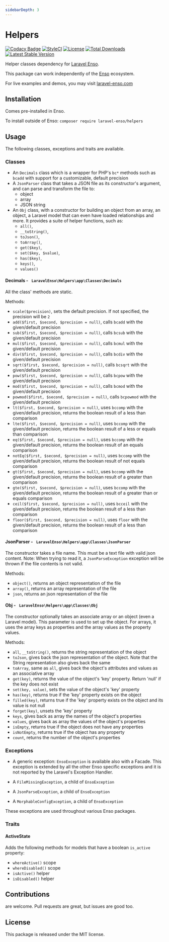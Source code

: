```yaml
---
sidebarDepth: 3
---
```


# Helpers

[![Codacy Badge](https://api.codacy.com/project/badge/Grade/4c084aada0bf4f70bf397338300bfc5d)](https://www.codacy.com/app/laravel-enso/helpers?utm_source=github.com&amp;utm_medium=referral&amp;utm_content=laravel-enso/helpers&amp;utm_campaign=Badge_Grade)
[![StyleCI](https://github.styleci.io/repos/85466970/shield?branch=master)](https://github.styleci.io/repos/85466970)
[![License](https://poser.pugx.org/laravel-enso/helpers/license)](https://packagist.org/packages/laravel-enso/helpers)
[![Total Downloads](https://poser.pugx.org/laravel-enso/helpers/downloads)](https://packagist.org/packages/laravel-enso/helpers)
[![Latest Stable Version](https://poser.pugx.org/laravel-enso/helpers/version)](https://packagist.org/packages/laravel-enso/helpers)

Helper classes dependency for [Laravel Enso](https://github.com/laravel-enso/Enso).

This package can work independently of the [Enso](https://github.com/laravel-enso/Enso) ecosystem.

For live examples and demos, you may visit [laravel-enso.com](https://www.laravel-enso.com)

## Installation

Comes pre-installed in Enso.

To install outside of Enso: `composer require laravel-enso/helpers` 

## Usage

The following classes, exceptions and traits are available.

### Classes

- An `Decimals` class which is a wrapper for PHP's `bc*` methods such as `bcadd` 
with support for a customizable, default precision
- A `JsonParser` class that takes a JSON file as its constructor's argument, and can parse and transform the file to:
    * object
    * array
    * JSON string
- An `Obj` class, with a constructor for building an object from an array, an object, a Laravel model that can even have loaded relationships and more. 
It provides a suite of helper functions, such as: 
    * `all()`, 
    * `__toString()`,
    * `toJson()`,
    * `toArray()`,
    * `get($key)`,
    * `set($key, $value)`,
    * `has($key)`,
    * `keys()`,
    * `values()` 

#### Decimals - ` LaravelEnso\Helpers\app\Classes\Decimals`

All the class' methods are static. 

Methods:
- `scale($precision)`, sets the default precision. If not specified, the precision will be `2`
- `add($first, $second, $precision = null)`, calls `bcadd` with the given/default precision
- `sub($first, $second, $precision = null)`, calls `bcsub` with the given/default precision
- `mul($first, $second, $precision = null)`, calls `bcmul` with the given/default precision
- `div($first, $second, $precision = null)`, calls `bcdiv` with the given/default precision
- `sqrt($first, $second, $precision = null)`, calls `bcsqrt` with the given/default precision
- `pow($first, $second, $precision = null)`, calls `bcpow` with the given/default precision
- `mod($first, $second, $precision = null)`, calls `bcmod` with the given/default precision
- `powmod($first, $second, $precision = null)`, calls `bcpowmod` with the given/default precision
- `lt($first, $second, $precision = null)`, uses `bccomp` with the given/default precision, 
returns the boolean result of a less than comparison
- `lte($first, $second, $precision = null)`, uses `bccomp` with the given/default precision, 
returns the boolean result of a less or equals than comparison
- `eq($first, $second, $precision = null)`, uses `bccomp` with the given/default precision, 
returns the boolean result of an equals comparison
- `notEq($first, $second, $precision = null)`, uses `bccomp` with the given/default precision, 
returns the boolean result of not equals comparison
- `gt($first, $second, $precision = null)`, uses `bccomp` with the given/default precision, 
returns the boolean result of a greater than comparison
- `gte($first, $second, $precision = null)`, uses `bccomp` with the given/default precision, 
returns the boolean result of a greater than or equals comparison
- `ceil($first, $second, $precision = null)`, uses `bcceil` with the given/default precision, 
returns the boolean result of a less than comparison
- `floor($first, $second, $precision = null)`, uses `floor` with the given/default precision, 
returns the boolean result of a less than comparison


#### JsonParser - ` LaravelEnso\Helpers\app\Classes\JsonParser`

The constructor takes a file name.  This must be a text file with valid json content. 
Note: When trying to read it, a `JsonParseException` exception will be thrown if the file contents is not valid. 

Methods:
- `object()`, returns an object representation of the file
- `array()`, returns an array representation of the file
- `json`, returns an json representation of the file 

#### Obj - ` LaravelEnso\Helpers\app\Classes\Obj`

The constructor optionally takes an associate array or an object (even a Laravel model).  This parameter is used to set up the object. 
For arrays, it uses the array keys as properties and the array values as the property values.

Methods:
- `all`,
`__toString()`, returns the string representation of the object
- `toJson`, gives back the json representation of the object. Note that the String representation also gives back the same 
- `toArray`, same as `all`, gives back the object's attributes and values as an associative array
- `get(key)`, returns the value of the object's 'key' property. Return 'null' if the key does not exist
- `set(key, value)`, sets the value of the object's 'key' property
- `has(key)`, returns true if the 'key' property exists on the object
- `filled(key)`, returns true if the 'key' property exists on the object and its value is not null
- `forget(key)`, unsets the 'key' property
- `keys`, gives back as array the names of the object's properties
- `values`, gives back as array the values of the object's properties
- `isEmpty`, returns true if the object does not have any properties
- `isNotEmpty`, returns true if the object has any property
- `count`, returns the number of the object's properties


### Exceptions

- A generic exception: `EnsoException` is available also with a Facade. 
This exception is extended by all the other Enso specific exceptions and it is not reported 
by the Laravel's Exception Handler.

- A `FileMissingException`, a child of `EnsoException`
- A `JsonParseException`, a child of `EnsoException`
- A `MorphableConfigException`, a child of `EnsoException`

These exceptions are used throughout various Enso packages.

### Traits

#### ActiveState 

Adds the following methods for models that have a boolean `is_active` property:
- `whereActive()` scope
- `whereDisabled()` scope
- `isActive()` helper
- `isDisabled()` helper

## Contributions

are welcome. Pull requests are great, but issues are good too.

## License

This package is released under the MIT license.
